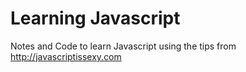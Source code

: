 # Learning Javascript

Notes and Code to learn Javascript using the tips from http://javascriptissexy.com
